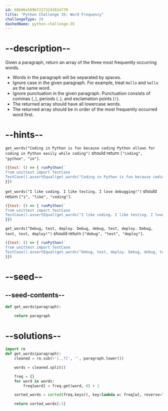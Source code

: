 ```yaml
---
id: 68b06e589bf2273243814770
title: "Python Challenge 35: Word Frequency"
challengeType: 29
dashedName: python-challenge-35
---
```


# --description--

Given a paragraph, return an array of the three most frequently occurring words.

- Words in the paragraph will be separated by spaces.
- Ignore case in the given paragraph. For example, treat `Hello` and `hello` as the same word.
- Ignore punctuation in the given paragraph. Punctuation consists of commas (`,`), periods (`.`), and exclamation points (`!`).
- The returned array should have all lowercase words.
- The returned array should be in order of the most frequently occurred word first.

# --hints--

`get_words("Coding in Python is fun because coding Python allows for coding in Python easily while coding")` should return `["coding", "python", "in"]`.

```js
({test: () => { runPython(`
from unittest import TestCase
TestCase().assertEqual(get_words("Coding in Python is fun because coding Python allows for coding in Python easily while coding"), ["coding", "python", "in"])`)
}})
```

`get_words("I like coding. I like testing. I love debugging!")` should return `["i", "like", "coding"]`.

```js
({test: () => { runPython(`
from unittest import TestCase
TestCase().assertEqual(get_words("I like coding. I like testing. I love debugging!"), ["i", "like", "coding"])`)
}})
```

`get_words("Debug, test, deploy. Debug, debug, test, deploy. Debug, test, test, deploy!")` should return `["debug", "test", "deploy"]`.

```js
({test: () => { runPython(`
from unittest import TestCase
TestCase().assertEqual(get_words("Debug, test, deploy. Debug, debug, test, deploy. Debug, test, test, deploy!"), ["debug", "test", "deploy"])`)
}})
```

# --seed--

## --seed-contents--

```py
def get_words(paragraph):

    return paragraph
```

# --solutions--

```py
import re
def get_words(paragraph):
    cleaned = re.sub(r'[.,?]', '', paragraph.lower())

    words = cleaned.split()

    freq = {}
    for word in words:
        freq[word] = freq.get(word, 0) + 1

    sorted_words = sorted(freq.keys(), key=lambda w: freq[w], reverse=True)

    return sorted_words[:3]
```
